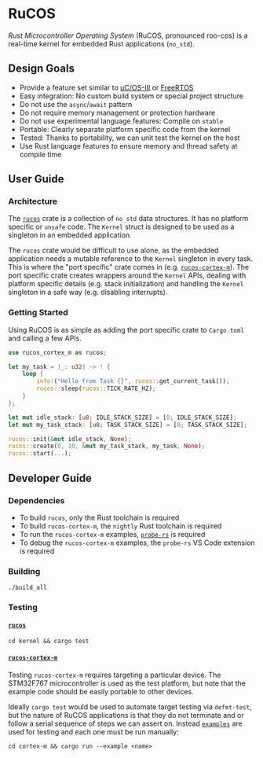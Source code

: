 # RuCOS

_Rust Microcontroller Operating System_ (RuCOS, pronounced roo-cos) is a
real-time kernel for embedded Rust applications (`no_std`).

## Design Goals

- Provide a feature set similar to [uC/OS-III](https://github.com/weston-embedded/uC-OS3) or [FreeRTOS](https://www.freertos.org/index.html)
- Easy integration: No custom build system or special project structure
- Do not use the `async`/`await` pattern
- Do not require memory management or protection hardware
- Do not use experimental language features: Compile on `stable`
- Portable: Clearly separate platform specific code from the kernel
- Tested: Thanks to portability, we can unit test the kernel on the host
- Use Rust language features to ensure memory and thread safety at compile time

## User Guide

### Architecture

The [`rucos`](kernel) crate is a collection of `no_std` data structures. It has
no platform specific or `unsafe` code. The `Kernel` struct is designed to be
used as a singleton in an embedded application.

The `rucos` crate would be difficult to use alone, as the embedded application
needs a mutable reference to the `Kernel` singleton in every task. This is
where the "port specific" crate comes in (e.g. [`rucos-cortex-m`](cortex-m)).
The port specific crate creates wrappers around the `Kernel` APIs, dealing with
platform specific details (e.g. stack initialization) and handling the `Kernel`
singleton in a safe way (e.g. disabling interrupts).

### Getting Started

Using RuCOS is as simple as adding the port specific crate to `Cargo.toml` and
calling a few APIs.

```rust
use rucos_cortex_m as rucos;

let my_task = |_: u32| -> ! {
    loop {
        info!("Hello from Task {}", rucos::get_current_task());
        rucos::sleep(rucos::TICK_RATE_HZ);
    }
};

let mut idle_stack: [u8; IDLE_STACK_SIZE] = [0; IDLE_STACK_SIZE];
let mut my_task_stack: [u8; TASK_STACK_SIZE] = [0; TASK_STACK_SIZE];

rucos::init(&mut idle_stack, None);
rucos::create(0, 10, &mut my_task_stack, my_task, None);
rucos::start(...);
```

## Developer Guide

### Dependencies

* To build `rucos`, only the Rust toolchain is required
* To build `rucos-cortex-m`, the `nightly` Rust toolchain is required
* To run the `rucos-cortex-m` examples, [`probe-rs`](https://probe.rs/) is required
* To debug the `rucos-cortex-m` examples, the `probe-rs` VS Code extension is required

### Building

    ./build_all

### Testing

#### [`rucos`](kernel/)

    cd kernel && cargo test

#### [`rucos-cortex-m`](cortex-m)

Testing `rucos-cortex-m` requires targeting a particular device. The STM32F767
microcontroller is used as the test platform, but note that the example code
should be easily portable to other devices.

Ideally `cargo test` would be used to automate target testing via `defmt-test`,
but the nature of RuCOS applications is that they do not terminate and or follow
a serial sequence of steps we can assert on. Instead [`examples`](cortex-m/examples/) are used for testing and each one must be run manually:

    cd cortex-m && cargo run --example <name>
